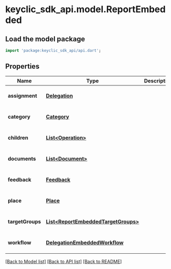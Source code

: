 # keyclic_sdk_api.model.ReportEmbedded

## Load the model package
```dart
import 'package:keyclic_sdk_api/api.dart';
```

## Properties
Name | Type | Description | Notes
------------ | ------------- | ------------- | -------------
**assignment** | [**Delegation**](Delegation.md) |  | [optional] [default to null]
**category** | [**Category**](Category.md) |  | [optional] [default to null]
**children** | [**List&lt;Operation&gt;**](Operation.md) |  | [optional] [default to []]
**documents** | [**List&lt;Document&gt;**](Document.md) |  | [optional] [default to []]
**feedback** | [**Feedback**](Feedback.md) |  | [optional] [default to null]
**place** | [**Place**](Place.md) |  | [optional] [default to null]
**targetGroups** | [**List&lt;ReportEmbeddedTargetGroups&gt;**](ReportEmbeddedTargetGroups.md) |  | [optional] [default to []]
**workflow** | [**DelegationEmbeddedWorkflow**](DelegationEmbeddedWorkflow.md) |  | [optional] [default to null]

[[Back to Model list]](../README.md#documentation-for-models) [[Back to API list]](../README.md#documentation-for-api-endpoints) [[Back to README]](../README.md)


